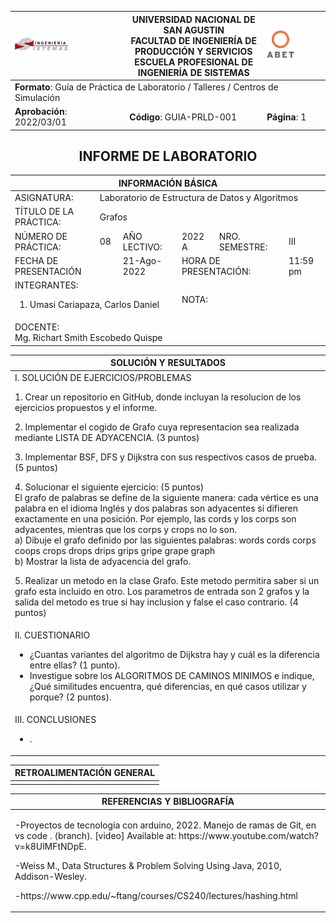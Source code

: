 <table>
    <theader>
        <tr>
            <td><img src="https://github.com/rescobedoq/pw2/blob/main/epis.png?raw=true" alt="EPIS" style="width:50%; height:auto"/></td>
            <th>
                <span style="font-weight:bold;">UNIVERSIDAD NACIONAL DE SAN AGUSTIN</span><br />
                <span style="font-weight:bold;">FACULTAD DE INGENIERÍA DE PRODUCCIÓN Y SERVICIOS</span><br />
                <span style="font-weight:bold;">ESCUELA PROFESIONAL DE INGENIERÍA DE SISTEMAS</span>
            </th>
            <td><img src="https://github.com/rescobedoq/pw2/blob/main/abet.png?raw=true" alt="ABET" style="width:50%; height:auto"/></td>
        </tr>
    </theader>
    <tbody>
        <tr><td colspan="3"><span style="font-weight:bold;">Formato</span>: Guía de Práctica de Laboratorio / Talleres / Centros de Simulación</td></tr>
        <tr><td><span style="font-weight:bold;">Aprobación</span>:  2022/03/01</td><td><span style="font-weight:bold;">Código</span>: GUIA-PRLD-001</td><td><span style="font-weight:bold;">Página</span>: 1</td></tr>
    </tbody>
</table>
</div>
<div align="center">
    <span style="font-weight:bold;"><h2>INFORME DE LABORATORIO</h2></span>
</div>


<table>
<theader>
    <tr><th colspan="6" style="width:50%; height:auto; text-align:center">INFORMACIÓN BÁSICA</th></tr>
</theader>
<tbody>
    <tr>
        <td>ASIGNATURA:</td><td colspan="5">Laboratorio de Estructura de Datos y Algoritmos</td>
    </tr>
    <tr>
        <td>TÍTULO DE LA PRÁCTICA:</td><td colspan="5">Grafos</td>
    </tr>
    <tr>
        <td>NÚMERO DE PRÁCTICA:</td><td>08</td><td>AÑO LECTIVO:</td><td>2022 A</td><td>NRO. SEMESTRE:</td><td>III</td>
    </tr>
    <tr>
        <td colspan="2">FECHA DE PRESENTACIÓN</td><td>21-Ago-2022</td><td colspan="2">HORA DE PRESENTACIÓN: </td><td>11:59 pm</td>
    </tr>
    <tr>
        <td colspan="3">INTEGRANTES:
        <ol>
        <li>Umasi Cariapaza, Carlos Daniel</li>
        </ol>
        </td>
        <td colspan="2"> NOTA:</td>
        <td>     </td>
    </tr>
    <tr>
        <td colspan="6">DOCENTE:<br>
        Mg. Richart Smith Escobedo Quispe
        </td>
    </tr>
</tdbody>
</table>

<table>
    <theader>
        <tr>
            <th style="text-align:center">SOLUCIÓN Y RESULTADOS</th>
        </tr>
    </theader>
    <tbody>
        <tr>
            <td>
                I. SOLUCIÓN DE EJERCICIOS/PROBLEMAS<br>
                <p>1. Crear un repositorio en GitHub, donde incluyan la resolucion de los ejercicios propuestos y el informe.<br></p>
                <p>2. Implementar el cogido de Grafo cuya representacion sea realizada mediante LISTA DE ADYACENCIA. (3 puntos)<br></p>
                <p>3. Implementar BSF, DFS y Dijkstra con sus respectivos casos de prueba. (5 puntos)<br></p>
                <p>4. Solucionar el siguiente ejercicio: (5 puntos)<br>
                El grafo de palabras se define de la siguiente manera: cada vértice es una palabra en el idioma Inglés y dos palabras son adyacentes si difieren exactamente en una posición. Por ejemplo, las cords y los corps son adyacentes, mientras que los corps y crops no lo son.<br>
                a) Dibuje el grafo definido por las siguientes palabras: words cords corps coops crops drops drips grips gripe grape graph<br>
                b) Mostrar la lista de adyacencia del grafo.<br></p>
                <p>5. Realizar un metodo en la clase Grafo. Este metodo permitira saber si un grafo esta incluido en otro. Los parametros de entrada son 2 grafos y la salida del metodo es true si hay inclusion y false el caso contrario. (4 puntos)<br></p>
            </td>
        </tr>
        <tr>
            <td>
            II. CUESTIONARIO
            <ul>
                <li>¿Cuantas variantes del algoritmo de Dijkstra hay y cuál es la diferencia entre ellas? (1 punto).
                <li>Investigue sobre los ALGORITMOS DE CAMINOS MINIMOS e indique, ¿Qué similitudes encuentra, qué diferencias, en qué casos utilizar y porque? (2 puntos).
            </ul>
            </td>
        </tr>
        <tr>
            <td>
            III. CONCLUSIONES
            <ul>
                <li>.
            </ul>
            </td>
        </tr>
    </tbody>
</table>

<table>
    <theader>
        <tr>
            <th style="text-align:center">RETROALIMENTACIÓN GENERAL</th>
        </tr>
    </theader>
    <tbody>
        <tr>
            <td>
            </td>
        </tr>
    </tbody>
</table>

<table>
    <theader>
        <tr>
            <th style="text-align:center">REFERENCIAS Y BIBLIOGRAFÍA<br>
            </th>
        </tr>
    </theader>
    <tbody>
        <tr>
            <td>
            <p>-Proyectos de tecnología con arduino, 2022. Manejo de ramas de Git, en vs code . (branch). [video] Available at: https://www.youtube.com/watch?v=k8UlMFtNDpE.</p>
            <p>-Weiss M., Data Structures & Problem Solving Using Java, 2010, Addison-Wesley.</p>
            <p>-https://www.cpp.edu/~ftang/courses/CS240/lectures/hashing.html<br></p>
            </td>
        </tr>
    </tbody>
</table>